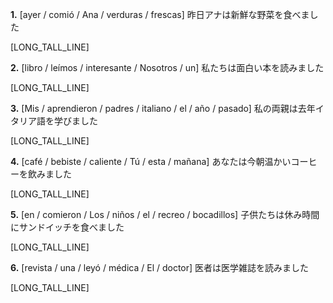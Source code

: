 **1.** [ayer / comió / Ana / verduras / frescas]
昨日アナは新鮮な野菜を食べました

[LONG_TALL_LINE]

**2.** [libro / leímos / interesante / Nosotros / un]
私たちは面白い本を読みました

[LONG_TALL_LINE]

**3.** [Mis / aprendieron / padres / italiano / el / año / pasado]
私の両親は去年イタリア語を学びました

[LONG_TALL_LINE]

**4.** [café / bebiste / caliente / Tú / esta / mañana]
あなたは今朝温かいコーヒーを飲みました

[LONG_TALL_LINE]

**5.** [en / comieron / Los / niños / el / recreo / bocadillos]
子供たちは休み時間にサンドイッチを食べました

[LONG_TALL_LINE]

**6.** [revista / una / leyó / médica / El / doctor]
医者は医学雑誌を読みました

[LONG_TALL_LINE]